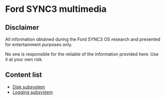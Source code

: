 # Ford SYNC3 multimedia
## Disclaimer
All information obtained during the Ford SYNC3 OS research and presented for entertainment purposes only.

No one is responsible for the reliable of the information provided here. Use it at your own risk.

## Content list
 - [Disk subsystem](./sw_disk.md)
 - [Logging subsystem](./sw_logs.md)
